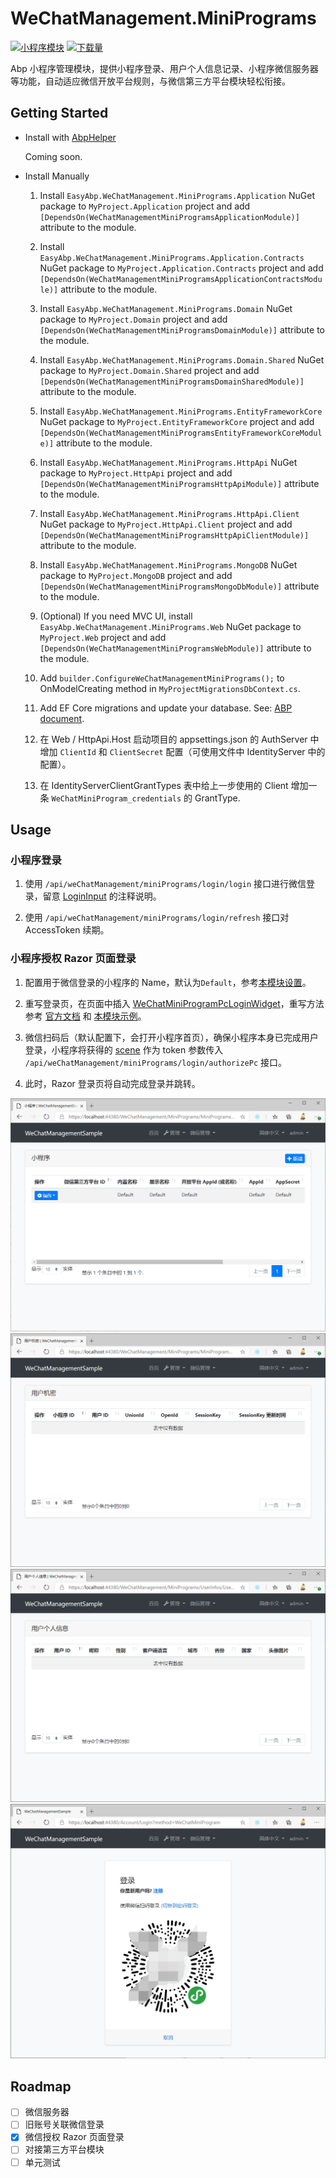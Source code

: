 # WeChatManagement.MiniPrograms

[![小程序模块](https://img.shields.io/nuget/v/EasyAbp.WeChatManagement.MiniPrograms.Domain.Shared.svg?style=flat-square)](https://www.nuget.org/packages/EasyAbp.WeChatManagement.MiniPrograms.Domain.Shared)
[![下载量](https://img.shields.io/nuget/dt/EasyAbp.WeChatManagement.MiniPrograms.Domain.Shared.svg?style=flat-square)](https://www.nuget.org/packages/EasyAbp.WeChatManagement.MiniPrograms.Domain.Shared)

Abp 小程序管理模块，提供小程序登录、用户个人信息记录、小程序微信服务器等功能，自动适应微信开放平台规则，与微信第三方平台模块轻松衔接。

## Getting Started

* Install with [AbpHelper](https://github.com/EasyAbp/AbpHelper.GUI)

    Coming soon.

* Install Manually

    1. Install `EasyAbp.WeChatManagement.MiniPrograms.Application` NuGet package to `MyProject.Application` project and add `[DependsOn(WeChatManagementMiniProgramsApplicationModule)]` attribute to the module.

    1. Install `EasyAbp.WeChatManagement.MiniPrograms.Application.Contracts` NuGet package to `MyProject.Application.Contracts` project and add `[DependsOn(WeChatManagementMiniProgramsApplicationContractsModule)]` attribute to the module.

    1. Install `EasyAbp.WeChatManagement.MiniPrograms.Domain` NuGet package to `MyProject.Domain` project and add `[DependsOn(WeChatManagementMiniProgramsDomainModule)]` attribute to the module.

    1. Install `EasyAbp.WeChatManagement.MiniPrograms.Domain.Shared` NuGet package to `MyProject.Domain.Shared` project and add `[DependsOn(WeChatManagementMiniProgramsDomainSharedModule)]` attribute to the module.

    1. Install `EasyAbp.WeChatManagement.MiniPrograms.EntityFrameworkCore` NuGet package to `MyProject.EntityFrameworkCore` project and add `[DependsOn(WeChatManagementMiniProgramsEntityFrameworkCoreModule)]` attribute to the module.

    1. Install `EasyAbp.WeChatManagement.MiniPrograms.HttpApi` NuGet package to `MyProject.HttpApi` project and add `[DependsOn(WeChatManagementMiniProgramsHttpApiModule)]` attribute to the module.

    1. Install `EasyAbp.WeChatManagement.MiniPrograms.HttpApi.Client` NuGet package to `MyProject.HttpApi.Client` project and add `[DependsOn(WeChatManagementMiniProgramsHttpApiClientModule)]` attribute to the module.

    1. Install `EasyAbp.WeChatManagement.MiniPrograms.MongoDB` NuGet package to `MyProject.MongoDB` project and add `[DependsOn(WeChatManagementMiniProgramsMongoDbModule)]` attribute to the module.

    1. (Optional) If you need MVC UI, install `EasyAbp.WeChatManagement.MiniPrograms.Web` NuGet package to `MyProject.Web` project and add `[DependsOn(WeChatManagementMiniProgramsWebModule)]` attribute to the module.
    
    1. Add `builder.ConfigureWeChatManagementMiniPrograms();` to OnModelCreating method in `MyProjectMigrationsDbContext.cs`.

    1. Add EF Core migrations and update your database. See: [ABP document](https://docs.abp.io/en/abp/latest/Tutorials/Part-1?UI=MVC#add-new-migration-update-the-database).
    
    1. 在 Web / HttpApi.Host 启动项目的 appsettings.json 的 AuthServer 中增加 `ClientId` 和 `ClientSecret` 配置（可使用文件中 IdentityServer 中的配置）。
    
    1. 在 IdentityServerClientGrantTypes 表中给上一步使用的 Client 增加一条 `WeChatMiniProgram_credentials` 的 GrantType.

## Usage

### 小程序登录

1. 使用 `/api/weChatManagement/miniPrograms/login/login` 接口进行微信登录，留意 [LoginInput](../../modules/MiniPrograms/src/EasyAbp.WeChatManagement.MiniPrograms.Application.Contracts/EasyAbp/WeChatManagement/MiniPrograms/Login/Dtos/LoginInput.cs) 的注释说明。
    
2. 使用 `/api/weChatManagement/miniPrograms/login/refresh` 接口对 AccessToken 续期。

### 小程序授权 Razor 页面登录

1. 配置用于微信登录的小程序的 Name，默认为`Default`，参考[本模块设置](../../modules/MiniPrograms/src/EasyAbp.WeChatManagement.MiniPrograms.Domain/EasyAbp/WeChatManagement/MiniPrograms/Settings/MiniProgramsSettings.cs)。

2. 重写登录页，在页面中插入 [WeChatMiniProgramPcLoginWidget](../../modules/MiniPrograms/src/EasyAbp.WeChatManagement.MiniPrograms.Web/Pages/WeChatManagement/MiniPrograms/Components/WeChatMiniProgramPcLoginWidget/WeChatMiniProgramPcLoginWidgetViewComponent.cs)，重写方法参考 [官方文档](https://docs.abp.io/en/abp/latest/How-To/Customize-Login-Page-MVC) 和 [本模块示例](../../samples/WeChatManagementSample/aspnet-core/src/WeChatManagementSample.Web/Pages/Account)。

3. 微信扫码后（默认配置下，会打开小程序首页），确保小程序本身已完成用户登录，小程序将获得的 [scene](https://developers.weixin.qq.com/miniprogram/dev/api-backend/open-api/qr-code/wxacode.getUnlimited.html) 作为 token 参数传入 `/api/weChatManagement/miniPrograms/login/authorizePc` 接口。

4. 此时，Razor 登录页将自动完成登录并跳转。

![MiniProgram](images/MiniProgram.png)
![MiniProgramUser](images/MiniProgramUser.png)
![UserInfo](images/UserInfo.png)
![PcLogin](images/PcLogin.png)

## Roadmap

- [ ] 微信服务器
- [ ] 旧账号关联微信登录
- [x] 微信授权 Razor 页面登录
- [ ] 对接第三方平台模块
- [ ] 单元测试
